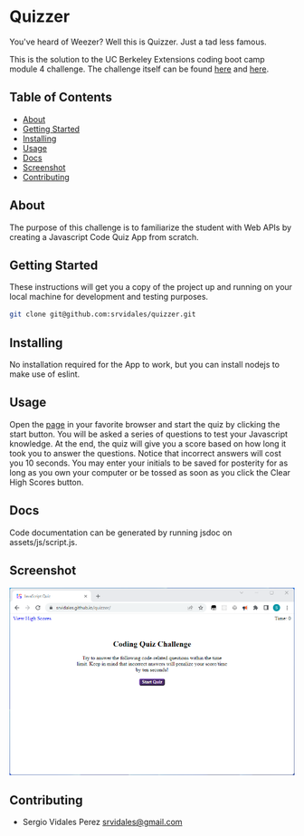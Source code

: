 # Quizzer

You've heard of Weezer? Well this is Quizzer. Just a tad less famous.

This is the solution to the UC Berkeley Extensions coding boot camp module 4 challenge.
The challenge itself can be
found [here](https://courses.bootcampspot.com/courses/3826/assignments/57158?module_item_id=1005288)
and [here](https://git.bootcampcontent.com/University-of-California---Berkeley/UCB-VIRT-FSF-PT-06-2023-U-LOLC/-/tree/main/04-Web-APIs/02-Challenge).

## Table of Contents

- [About](#about)
- [Getting Started](#getting-started)
- [Installing](#installing)
- [Usage](#usage)
- [Docs](#docs)
- [Screenshot](#screenshot)
- [Contributing](#contributing)

## About

The purpose of this challenge is to familiarize the student with Web APIs by creating a Javascript Code Quiz App
from scratch.

## Getting Started

These instructions will get you a copy of the project up and running on your local machine for development and testing
purposes.

```bash
git clone git@github.com:srvidales/quizzer.git
```

## Installing

No installation required for the App to work, but you can install nodejs to make use of eslint. 

## Usage

Open the [page](https://srvidales.github.io/quizzer/) in your favorite browser and start the quiz by clicking
the start button. You will be asked a series of questions to test your Javascript knowledge. At the end, the quiz
will give you a score based on how long it took you to answer the questions. Notice that incorrect answers will cost
you 10 seconds. You may enter your initials to be saved for posterity for as long as you own your computer or be
tossed as soon as you click the Clear High Scores button.

## Docs

Code documentation can be generated by running jsdoc on assets/js/script.js.

## Screenshot

![screenshot](./screenshot.png)

## Contributing

- Sergio Vidales Perez <srvidales@gmail.com>
